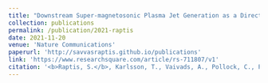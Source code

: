 ```yaml
---
title: "Downstream Super-magnetosonic Plasma Jet Generation as a Direct Consequence of Shock Reformation"
collection: publications
permalink: /publication/2021-raptis
date: 2021-11-20
venue: 'Nature Communications'
paperurl: 'http://savvasraptis.github.io/publications'
link: 'https://www.researchsquare.com/article/rs-711807/v1'
citation: '<b>Raptis, S.</b>, Karlsson, T., Vaivads, A., Pollock, C., Plaschke, F., Johlander, A., Trollvik, H., & Lindqvist, P.-A. (2021). Downstream Super-magnetosonic Plasma Jet Generation as a Direct Consequence of Shock Reformation. Nature Communications (<b> under review </b> – Preprint available online: https://www.researchsquare.com/article/rs-711807/v1 )'
---
```

